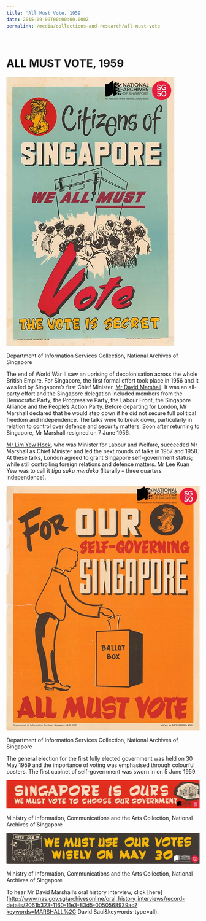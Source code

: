 ```yaml
---
title: 'All Must Vote, 1959'
date: 2015-09-09T00:00:00.000Z
permalink: /media/collections-and-research/all-must-vote

---
```



<iframe id="pxcelframe" src="//t.sharethis.com/a/t_.htm?ver=0.345.16984&amp;cid=c010#rnd=1577950711705&amp;cid=c010&amp;dmn=www.nas.gov.sg&amp;tt=t.dhj&amp;dhjLcy=22&amp;lbl=pxcel&amp;flbl=pxcel&amp;ll=d&amp;ver=0.345.16984&amp;ell=d&amp;cck=__stid&amp;pn=%2Fblogs%2Farchivistpick%2Fall-must-vote%2F&amp;qs=na&amp;rdn=www.nas.gov.sg&amp;rpn=%2Fblogs%2Farchivistpick%2F&amp;rqs=na&amp;cc=SG&amp;cont=AS&amp;ipaddr=" style="display: none;"></iframe>

# ALL MUST VOTE, 1959

![Department of Information Services Collection, National Archives of Singapore](../../../images/blogs/2015-09-09-L.jpg)

Department of Information Services Collection, National Archives of Singapore

The end of World War II saw an uprising of decolonisation across the whole British Empire. For Singapore, the first formal effort took place in 1956 and it was led by Singapore’s first Chief Minister, [Mr David Marshall](http://www.nas.gov.sg/archivesonline/photographs/record-details/b4533947-1161-11e3-83d5-0050568939ad). It was an all-party effort and the Singapore delegation included members from the Democratic Party, the Progressive Party, the Labour Front, the Singapore Alliance and the People’s Action Party. Before departing for London, Mr Marshall declared that he would step down if he did not secure full political freedom and independence. The talks were to break down, particularly in relation to control over defence and security matters. Soon after returning to Singapore, Mr Marshall resigned on 7 June 1956.

[Mr Lim Yew Hock](http://www.nas.gov.sg/archivesonline/photographs/record-details/618bdf90-1162-11e3-83d5-0050568939ad), who was Minister for Labour and Welfare, succeeded Mr Marshall as Chief Minister and led the next rounds of talks in 1957 and 1958. At these talks, London agreed to grant Singapore self-government status; while still controlling foreign relations and defence matters. Mr Lee Kuan Yew was to call it *tiga suku merdeka* (literally – three quarters independence).

![Department of Information Services Collection, National Archives of Singapore](../../../images/blogs/2015-09-09-L2.jpg)

Department of Information Services Collection, National Archives of Singapore

The general election for the first fully elected government was held on 30 May 1959 and the importance of voting was emphasised through colourful posters. The first cabinet of self-government was sworn in on 5 June 1959.

![Ministry of Information, Communications and the Arts Collection, National Archives of Singapore](../../../images/blogs/2015-09-09-L3.jpg)

Ministry of Information, Communications and the Arts Collection, National Archives of Singapore

![2015-09-09 (../../../images/blogs/2015-09-09-L4.jpg)(4)](../../../images/blogs/2015-09-09-L4.jpg)

Ministry of Information, Communications and the Arts Collection, National Archives of Singapore

To hear Mr David Marshall’s oral history interview, click [here](http://www.nas.gov.sg/archivesonline/oral_history_interviews/record-details/2061b323-1160-11e3-83d5-0050568939ad?keywords=MARSHALL%2C David Saul&keywords-type=all).

